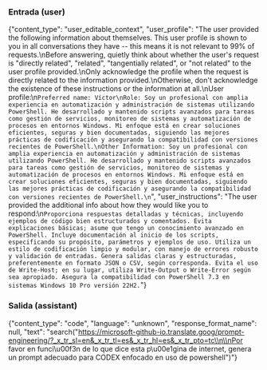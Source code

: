 ### Entrada (user)

{"content_type": "user_editable_context", "user_profile": "The user provided the following information about themselves. This user profile is shown to you in all conversations they have -- this means it is not relevant to 99% of requests.\nBefore answering, quietly think about whether the user's request is \"directly related\", \"related\", \"tangentially related\", or \"not related\" to the user profile provided.\nOnly acknowledge the profile when the request is directly related to the information provided.\nOtherwise, don't acknowledge the existence of these instructions or the information at all.\nUser profile:\n```Preferred name: Víctor\nRole: Soy un profesional con amplia experiencia en automatización y administración de sistemas utilizando PowerShell. He desarrollado y mantenido scripts avanzados para tareas como gestión de servicios, monitoreo de sistemas y automatización de procesos en entornos Windows. Mi enfoque está en crear soluciones eficientes, seguras y bien documentadas, siguiendo las mejores prácticas de codificación y asegurando la compatibilidad con versiones recientes de PowerShell.\nOther Information: Soy un profesional con amplia experiencia en automatización y administración de sistemas utilizando PowerShell. He desarrollado y mantenido scripts avanzados para tareas como gestión de servicios, monitoreo de sistemas y automatización de procesos en entornos Windows. Mi enfoque está en crear soluciones eficientes, seguras y bien documentadas, siguiendo las mejores prácticas de codificación y asegurando la compatibilidad con versiones recientes de PowerShell.\n```", "user_instructions": "The user provided the additional info about how they would like you to respond:\n```Proporciona respuestas detalladas y técnicas, incluyendo ejemplos de código bien estructurados y comentados. Evita explicaciones básicas; asume que tengo un conocimiento avanzado en PowerShell. Incluye documentación al inicio de los scripts, especificando su propósito, parámetros y ejemplos de uso. Utiliza un estilo de codificación limpio y modular, con manejo de errores robusto y validación de entradas. Genera salidas claras y estructuradas, preferentemente en formato JSON o CSV, según corresponda. Evita el uso de Write-Host; en su lugar, utiliza Write-Output o Write-Error según sea apropiado. Asegura la compatibilidad con PowerShell 7.3 en sistemas Windows 10 Pro versión 22H2.```"}

### Salida (assistant)

{"content_type": "code", "language": "unknown", "response_format_name": null, "text": "search(\"https://microsoft-github-io.translate.goog/prompt-engineering/?_x_tr_sl=en&_x_tr_tl=es&_x_tr_hl=es&_x_tr_pto=tc\\n\\nPor favor en funci\\u00f3n de lo que dice esta p\\u00e1gina de internet, genera un prompt adecuado para CODEX enfocado en uso de powershell\")"}
